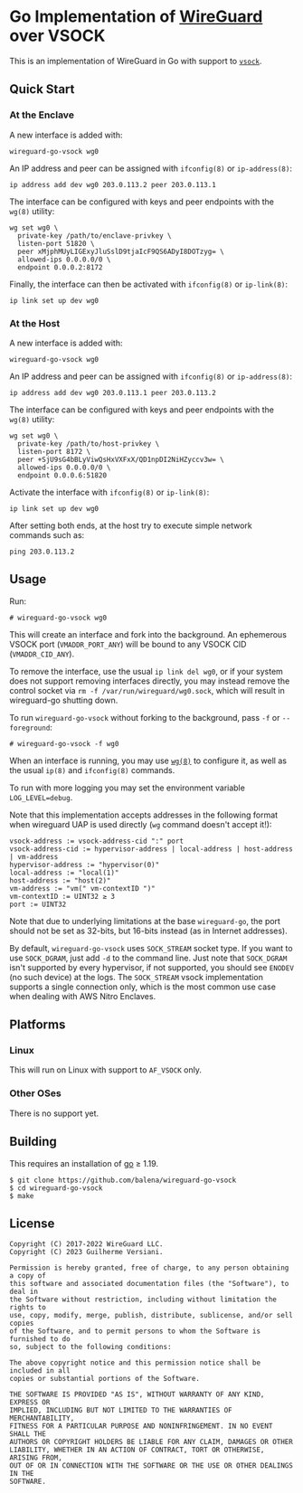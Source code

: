 # Go Implementation of [WireGuard](https://www.wireguard.com/) over VSOCK

This is an implementation of WireGuard in Go with support to [`vsock`](https://man7.org/linux/man-pages/man7/vsock.7.html).

## Quick Start

### At the Enclave

A new interface is added with:

    wireguard-go-vsock wg0

An IP address and peer can be assigned with `ifconfig(8)` or `ip-address(8)`:

    ip address add dev wg0 203.0.113.2 peer 203.0.113.1

The interface can be configured with keys and peer endpoints with the `wg(8)` utility:

    wg set wg0 \
      private-key /path/to/enclave-privkey \
      listen-port 51820 \
      peer xMjphMUyLIGExyJluSslD9tjaIcF9QS6ADyI8DOTzyg= \
      allowed-ips 0.0.0.0/0 \
      endpoint 0.0.0.2:8172

Finally, the interface can then be activated with `ifconfig(8)` or `ip-link(8)`:

    ip link set up dev wg0

### At the Host

A new interface is added with:

    wireguard-go-vsock wg0

An IP address and peer can be assigned with `ifconfig(8)` or `ip-address(8)`:

    ip address add dev wg0 203.0.113.1 peer 203.0.113.2

The interface can be configured with keys and peer endpoints with the `wg(8)` utility:

    wg set wg0 \
      private-key /path/to/host-privkey \
      listen-port 8172 \
      peer +SjU9sG4bBLyViwQsHxVXFxX/QD1npDI2NiHZyccv3w= \
      allowed-ips 0.0.0.0/0 \
      endpoint 0.0.0.6:51820

Activate the interface with `ifconfig(8)` or `ip-link(8)`:

    ip link set up dev wg0

After setting both ends, at the host try to execute simple network commands such as:

    ping 203.0.113.2

## Usage

Run:

```
# wireguard-go-vsock wg0
```

This will create an interface and fork into the background. An ephemerous VSOCK port (`VMADDR_PORT_ANY`) will be bound to any VSOCK CID (`VMADDR_CID_ANY`).

To remove the interface, use the usual `ip link del wg0`, or if your system does not support removing interfaces directly, you may instead remove the control socket via `rm -f /var/run/wireguard/wg0.sock`, which will result in wireguard-go shutting down.

To run `wireguard-go-vsock` without forking to the background, pass `-f` or `--foreground`:

```
# wireguard-go-vsock -f wg0
```

When an interface is running, you may use [`wg(8)`](https://git.zx2c4.com/wireguard-tools/about/src/man/wg.8) to configure it, as well as the usual `ip(8)` and `ifconfig(8)` commands.

To run with more logging you may set the environment variable `LOG_LEVEL=debug`.

Note that this implementation accepts addresses in the following format when wireguard UAP is used directly (`wg` command doesn't accept it!):

```
vsock-address := vsock-address-cid ":" port
vsock-address-cid := hypervisor-address | local-address | host-address | vm-address
hypervisor-address := "hypervisor(0)"
local-address := "local(1)"
host-address := "host(2)"
vm-address := "vm(" vm-contextID ")"
vm-contextID := UINT32 ≥ 3
port := UINT32
```

Note that due to underlying limitations at the base `wireguard-go`, the port should not be set as 32-bits, but 16-bits instead (as in Internet addresses).

By default, `wireguard-go-vsock` uses `SOCK_STREAM` socket type. If you want to use `SOCK_DGRAM`, just add `-d` to the command line. Just note that `SOCK_DGRAM` isn't supported by every hypervisor, if not supported, you should see `ENODEV` (no such device) at the logs. The `SOCK_STREAM` vsock implementation supports a single connection only, which is the most common use case when dealing with AWS Nitro Enclaves.

## Platforms

### Linux

This will run on Linux with support to `AF_VSOCK` only.

### Other OSes

There is no support yet.

## Building

This requires an installation of [go](https://golang.org) ≥ 1.19.

```
$ git clone https://github.com/balena/wireguard-go-vsock
$ cd wireguard-go-vsock
$ make
```

## License

    Copyright (C) 2017-2022 WireGuard LLC.
    Copyright (C) 2023 Guilherme Versiani.
    
    Permission is hereby granted, free of charge, to any person obtaining a copy of
    this software and associated documentation files (the "Software"), to deal in
    the Software without restriction, including without limitation the rights to
    use, copy, modify, merge, publish, distribute, sublicense, and/or sell copies
    of the Software, and to permit persons to whom the Software is furnished to do
    so, subject to the following conditions:
    
    The above copyright notice and this permission notice shall be included in all
    copies or substantial portions of the Software.
    
    THE SOFTWARE IS PROVIDED "AS IS", WITHOUT WARRANTY OF ANY KIND, EXPRESS OR
    IMPLIED, INCLUDING BUT NOT LIMITED TO THE WARRANTIES OF MERCHANTABILITY,
    FITNESS FOR A PARTICULAR PURPOSE AND NONINFRINGEMENT. IN NO EVENT SHALL THE
    AUTHORS OR COPYRIGHT HOLDERS BE LIABLE FOR ANY CLAIM, DAMAGES OR OTHER
    LIABILITY, WHETHER IN AN ACTION OF CONTRACT, TORT OR OTHERWISE, ARISING FROM,
    OUT OF OR IN CONNECTION WITH THE SOFTWARE OR THE USE OR OTHER DEALINGS IN THE
    SOFTWARE.
